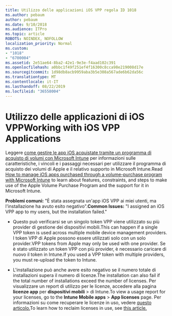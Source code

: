 ```yaml
---
title: Utilizzo delle applicazioni iOS VPP regola ID 1018
ms.author: pebaum
author: pebaum
ms.date: 9/10/2018
ms.audience: ITPro
ms.topic: article
ROBOTS: NOINDEX, NOFOLLOW
localization_priority: Normal
ms.custom:
- "1018"
- "6700004"
ms.assetid: 2e51ae64-8ba2-42e1-9e3e-f4aad102c391
ms.openlocfilehash: a0bbc1f49f251ef4f16300c8cca98e219008d17e
ms.sourcegitcommit: 1d98db8acb9959aba3b5e308a567ade6b62da56c
ms.translationtype: MT
ms.contentlocale: it-IT
ms.lasthandoff: 08/22/2019
ms.locfileid: "36558004"
---
```

# <a name="working-with-ios-vpp-applications"></a><span data-ttu-id="d5d72-102">Utilizzo delle applicazioni di iOS VPP</span><span class="sxs-lookup"><span data-stu-id="d5d72-102">Working with iOS VPP Applications</span></span>

<span data-ttu-id="d5d72-103">Leggere [come gestire le app iOS acquistate tramite un programma di acquisto di volumi con Microsoft Intune](https://docs.microsoft.com/intune/vpp-apps-ios) per informazioni sulle caratteristiche, i vincoli e i passaggi necessari per utilizzare il programma di acquisto dei volumi di Apple e il relativo supporto in Microsoft Intune.</span><span class="sxs-lookup"><span data-stu-id="d5d72-103">Read [How to manage iOS apps purchased through a volume-purchase program with Microsoft Intune](https://docs.microsoft.com/intune/vpp-apps-ios) to learn about features, constraints, and steps to make use of the Apple Volume Purchase Program and the support for it in Microsoft Intune.</span></span>
  
 <span data-ttu-id="d5d72-104">**Problemi comuni:** "È stata assegnata un'app iOS VPP ai miei utenti, ma l'installazione ha avuto esito negativo".</span><span class="sxs-lookup"><span data-stu-id="d5d72-104">**Common Issues:** "I assigned an iOS VPP app to my users, but the installation failed."</span></span>
  
- <span data-ttu-id="d5d72-105">Questo può verificarsi se un singolo token VPP viene utilizzato su più provider di gestione dei dispositivi mobili.</span><span class="sxs-lookup"><span data-stu-id="d5d72-105">This can happen if a single VPP token is used across multiple mobile device management providers.</span></span> <span data-ttu-id="d5d72-106">I token VPP di Apple possono essere utilizzati solo con un solo provider.</span><span class="sxs-lookup"><span data-stu-id="d5d72-106">VPP tokens from Apple may only be used with one provider.</span></span> <span data-ttu-id="d5d72-107">Se è stato utilizzato un token VPP con più provider, è necessario caricare di nuovo il token in Intune.</span><span class="sxs-lookup"><span data-stu-id="d5d72-107">If you used a VPP token with multiple providers, you must re-upload the token to Intune.</span></span>

- <span data-ttu-id="d5d72-108">L'installazione può anche avere esito negativo se il numero totale di installazioni supera il numero di licenze.</span><span class="sxs-lookup"><span data-stu-id="d5d72-108">The installation can also fail if the total number of installations exceed the number of licenses.</span></span> <span data-ttu-id="d5d72-109">Per visualizzare un report di utilizzo per le licenze, accedere alla pagina **licenze app** per **dispositivi mobili** \> di Intune.</span><span class="sxs-lookup"><span data-stu-id="d5d72-109">To view a usage report for your licenses, go to the **Intune Mobile apps** \> **App licenses** page.</span></span> <span data-ttu-id="d5d72-110">Per informazioni su come recuperare le licenze in uso, vedere [questo articolo.](https://docs.microsoft.com/intune/vpp-apps-ios#revoking-app-licenses-and-deleting-tokens)</span><span class="sxs-lookup"><span data-stu-id="d5d72-110">To learn how to reclaim licenses in use, see [this article.](https://docs.microsoft.com/intune/vpp-apps-ios#revoking-app-licenses-and-deleting-tokens)</span></span>
